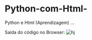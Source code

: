 # Python-com-Html-
Python e Html (Aprendizagem)  ...

Saída do código no Browser:
![hj](https://user-images.githubusercontent.com/48594322/93151973-d462d280-f6d3-11ea-9c7a-885e22da03ac.jpg)
